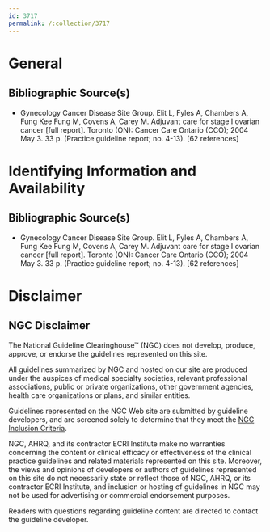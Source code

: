 ```yaml
---
id: 3717
permalink: /:collection/3717
---
```


# General

## Bibliographic Source(s)

- Gynecology Cancer Disease Site Group. Elit L, Fyles A, Chambers A, Fung Kee Fung M, Covens A, Carey M. Adjuvant care for stage I ovarian cancer [full report]. Toronto (ON): Cancer Care Ontario (CCO); 2004 May 3. 33 p. (Practice guideline report; no. 4-13). [62 references]

# Identifying Information and Availability

## Bibliographic Source(s)

- Gynecology Cancer Disease Site Group. Elit L, Fyles A, Chambers A, Fung Kee Fung M, Covens A, Carey M. Adjuvant care for stage I ovarian cancer [full report]. Toronto (ON): Cancer Care Ontario (CCO); 2004 May 3. 33 p. (Practice guideline report; no. 4-13). [62 references]

# Disclaimer

## NGC Disclaimer

The National Guideline Clearinghouse™ (NGC) does not develop, produce, approve, or endorse the guidelines represented on this site.

All guidelines summarized by NGC and hosted on our site are produced under the auspices of medical specialty societies, relevant professional associations, public or private organizations, other government agencies, health care organizations or plans, and similar entities.

Guidelines represented on the NGC Web site are submitted by guideline developers, and are screened solely to determine that they meet the [NGC Inclusion Criteria](/help-and-about/summaries/inclusion-criteria).

NGC, AHRQ, and its contractor ECRI Institute make no warranties concerning the content or clinical efficacy or effectiveness of the clinical practice guidelines and related materials represented on this site. Moreover, the views and opinions of developers or authors of guidelines represented on this site do not necessarily state or reflect those of NGC, AHRQ, or its contractor ECRI Institute, and inclusion or hosting of guidelines in NGC may not be used for advertising or commercial endorsement purposes.

Readers with questions regarding guideline content are directed to contact the guideline developer.

